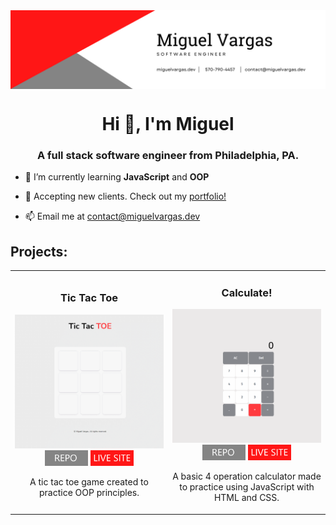 <img align="center" src="banner.png" alt="miguelvargas"/>

<h1 align="center">Hi 👋, I'm Miguel</h1>
<h3 align="center">A full stack software engineer from Philadelphia, PA.</h3>

- 🌱 I’m currently learning **JavaScript** and **OOP**

- 💼 Accepting new clients. Check out my [portfolio!](https://miguelvargas.dev/)

- 📫 Email me at [contact@miguelvargas.dev](mailto:contact@miguelvargas.dev)

<h2 align="left">Projects:</h2>
<div align="center">
  <table>
      <tr>
        <td width="50%">
          <h3 align="center">Tic Tac Toe</h3>
          <p align="center">
            <a href="https://github.com/mavargas101/tic-tac-toe" target="_blank" rel="noreferrer"> <img src="tictactoe.gif" alt="project example"/> </a>
            <span> <a href="https://github.com/mavargas101/tic-tac-toe" target="_blank" rel="noreferrer""><img src="button1.png" alt="button to repository" height ="25px"></a> <a href="https://www.miguelvargas.dev/tic-tac-toe/" target="_blank" rel="noreferrer"><img src="button2.png" alt="button to live site" height="25px"></a> </span>
            <p align="center">
              A tic tac toe game created to practice OOP principles.
            </p>
          </p>
        </td>
        <td width="50%">
          <h3 align="center">Calculate!</h3>
          <p align="center">
            <a href="https://github.com/mavargas101/calculate" target="_blank" rel="noreferrer"> <img src="calculate.gif" alt="project example"/> </a>
            <span> <a href="https://github.com/mavargas101/calculate" target="_blank" rel="noreferrer""><img src="button1.png" alt="button to repository" height ="25px"></a> <a href="https://miguelvargas.dev/calculate" target="_blank" rel="noreferrer"><img src="button2.png" alt="button to live site" height="25px"></a> </span>
            <p align="center">
              A basic 4 operation calculator made to practice using JavaScript with HTML and CSS.
            </p>
          </p>
        </td>
      </tr>
  </table>
</div>
